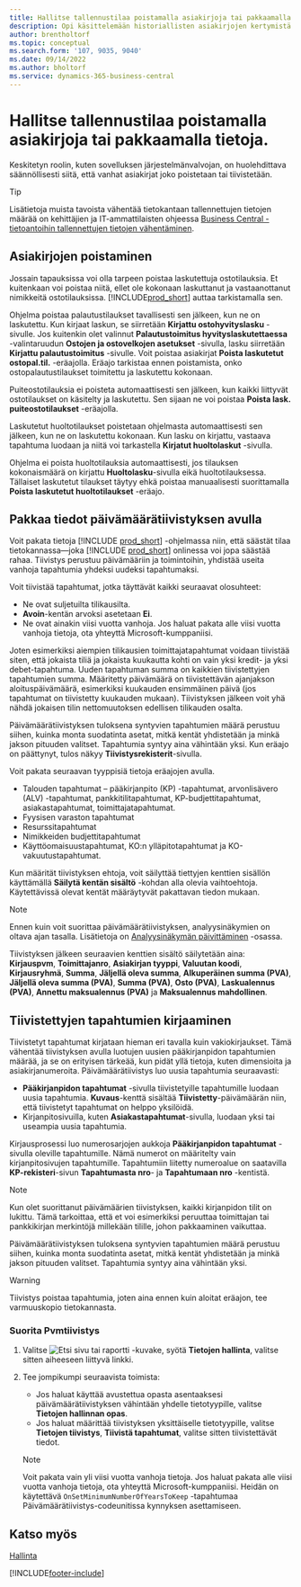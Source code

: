 ```yaml
---
title: Hallitse tallennustilaa poistamalla asiakirjoja tai pakkaamalla tietoja.
description: Opi käsittelemään historiallisten asiakirjojen kertymistä (ja vähentämään tietokantaan tallennettujen tietojen määrää) poistamalla tai pakkaamalla ne.
author: brentholtorf
ms.topic: conceptual
ms.search.form: '107, 9035, 9040'
ms.date: 09/14/2022
ms.author: bholtorf
ms.service: dynamics-365-business-central
---
```

# Hallitse tallennustilaa poistamalla asiakirjoja tai pakkaamalla tietoja.

Keskitetyn roolin, kuten sovelluksen järjestelmänvalvojan, on huolehdittava säännöllisesti siitä, että vanhat asiakirjat joko poistetaan tai tiivistetään.  

> [!TIP]
> Lisätietoja muista tavoista vähentää tietokantaan tallennettujen tietojen määrää on kehittäjien ja IT-ammattilaisten ohjeessa [Business Central -tietoantoihin tallennettujen tietojen vähentäminen](/dynamics365/business-central/dev-itpro/administration/database-reduce-data).

## Asiakirjojen poistaminen

Jossain tapauksissa voi olla tarpeen poistaa laskutettuja ostotilauksia. Et kuitenkaan voi poistaa niitä, ellet ole kokonaan laskuttanut ja vastaanottanut nimikkeitä ostotilauksissa. [!INCLUDE[prod_short](includes/prod_short.md)] auttaa tarkistamalla sen.

Ohjelma poistaa palautustilaukset tavallisesti sen jälkeen, kun ne on laskutettu. Kun kirjaat laskun, se siirretään **Kirjattu ostohyvityslasku** -sivulle. Jos kuitenkin olet valinnut **Palautustoimitus hyvityslaskutettaessa** -valintaruudun **Ostojen ja ostovelkojen asetukset** -sivulla, lasku siirretään **Kirjattu palautustoimitus** -sivulle. Voit poistaa asiakirjat **Poista laskutetut ostopal.til.** -eräajolla. Eräajo tarkistaa ennen poistamista, onko ostopalautustilaukset toimitettu ja laskutettu kokonaan.  

Puiteostotilauksia ei poisteta automaattisesti sen jälkeen, kun kaikki liittyvät ostotilaukset on käsitelty ja laskutettu. Sen sijaan ne voi poistaa **Poista lask. puiteostotilaukset** -eräajolla.  

Laskutetut huoltotilaukset poistetaan ohjelmasta automaattisesti sen jälkeen, kun ne on laskutettu kokonaan. Kun lasku on kirjattu, vastaava tapahtuma luodaan ja niitä voi tarkastella **Kirjatut huoltolaskut** -sivulla.  

Ohjelma ei poista huoltotilauksia automaattisesti, jos tilauksen kokonaismäärä on kirjattu **Huoltolasku**-sivulla eikä huoltotilauksessa. Tällaiset laskutetut tilaukset täytyy ehkä poistaa manuaalisesti suorittamalla **Poista laskutetut huoltotilaukset** -eräajo.  

## Pakkaa tiedot päivämäärätiivistyksen avulla

Voit pakata tietoja [!INCLUDE [prod_short](includes/prod_short.md)] -ohjelmassa niin, että säästät tilaa tietokannassa&mdash;joka [!INCLUDE [prod_short](includes/prod_short.md)] onlinessa voi jopa säästää rahaa. Tiivistys perustuu päivämääriin ja toimintoihin, yhdistää useita vanhoja tapahtumia yhdeksi uudeksi tapahtumaksi.

Voit tiivistää tapahtumat, jotka täyttävät kaikki seuraavat olosuhteet:

* Ne ovat suljetuilta tilikausilta.
* **Avoin**-kentän arvoksi asetetaan **Ei**.
* Ne ovat ainakin viisi vuotta vanhoja. Jos haluat pakata alle viisi vuotta vanhoja tietoja, ota yhteyttä Microsoft-kumppaniisi.

Joten esimerkiksi aiempien tilikausien toimittajatapahtumat voidaan tiivistää siten, että jokaista tiliä ja jokaista kuukautta kohti on vain yksi kredit- ja yksi debet-tapahtuma. Uuden tapahtuman summa on kaikkien tiivistettyjen tapahtumien summa. Määritetty päivämäärä on tiivistettävän ajanjakson aloituspäivämäärä, esimerkiksi kuukauden ensimmäinen päivä (jos tapahtumat on tiivistetty kuukauden mukaan). Tiivistyksen jälkeen voit yhä nähdä jokaisen tilin nettomuutoksen edellisen tilikauden osalta.

Päivämäärätiivistyksen tuloksena syntyvien tapahtumien määrä perustuu siihen, kuinka monta suodatinta asetat, mitkä kentät yhdistetään ja minkä jakson pituuden valitset. Tapahtumia syntyy aina vähintään yksi. Kun eräajo on päättynyt, tulos näkyy **Tiivistysrekisterit**-sivulla.

Voit pakata seuraavan tyyppisiä tietoja eräajojen avulla.

* Talouden tapahtumat – pääkirjanpito (KP) -tapahtumat, arvonlisävero (ALV) -tapahtumat, pankkitilitapahtumat, KP-budjettitapahtumat, asiakastapahtumat, toimittajatapahtumat.
* Fyysisen varaston tapahtumat
* Resurssitapahtumat
* Nimikkeiden budjettitapahtumat
* Käyttöomaisuustapahtumat, KO:n ylläpitotapahtumat ja KO-vakuutustapahtumat.

Kun määrität tiivistyksen ehtoja, voit säilyttää tiettyjen kenttien sisällön käyttämällä **Säilytä kentän sisältö** -kohdan alla olevia vaihtoehtoja. Käytettävissä olevat kentät määräytyvät pakattavan tiedon mukaan.

> [!NOTE]
> Ennen kuin voit suorittaa päivämäärätiivistyksen, analyysinäkymien on oltava ajan tasalla. Lisätietoja on [Analyysinäkymän päivittäminen](bi-how-analyze-data-dimension.md#update-an-analysis-view) -osassa.

Tiivistyksen jälkeen seuraavien kenttien sisältö säilytetään aina: **Kirjauspvm**, **Toimittajanro**, **Asiakirjan tyyppi**, **Valuutan koodi**, **Kirjausryhmä**, **Summa**, **Jäljellä oleva summa**, **Alkuperäinen summa (PVA)**, **Jäljellä oleva summa (PVA)**, **Summa (PVA)**, **Osto (PVA)**, **Laskualennus (PVA)**, **Annettu maksualennus (PVA)** ja **Maksualennus mahdollinen**.

## Tiivistettyjen tapahtumien kirjaaminen

Tiivistetyt tapahtumat kirjataan hieman eri tavalla kuin vakiokirjaukset. Tämä vähentää tiivistyksen avulla luotujen uusien pääkirjanpidon tapahtumien määrää, ja se on erityisen tärkeää, kun pidät yllä tietoja, kuten dimensioita ja asiakirjanumeroita. Päivämäärätiivistys luo uusia tapahtumia seuraavasti:

* **Pääkirjanpidon tapahtumat** -sivulla tiivistetyille tapahtumille luodaan uusia tapahtumia. **Kuvaus**-kenttä sisältää **Tiivistetty**-päivämäärän niin, että tiivistetyt tapahtumat on helppo yksilöidä. 
* Kirjanpitosivuilla, kuten **Asiakastapahtumat**-sivulla, luodaan yksi tai useampia uusia tapahtumia. 

Kirjausprosessi luo numerosarjojen aukkoja **Pääkirjanpidon tapahtumat** -sivulla oleville tapahtumille. Nämä numerot on määritelty vain kirjanpitosivujen tapahtumille. Tapahtumiin liitetty numeroalue on saatavilla **KP-rekisteri**-sivun **Tapahtumasta nro**- ja **Tapahtumaan nro** -kentistä. 

> [!NOTE]
> Kun olet suorittanut päivämäärien tiivistyksen, kaikki kirjanpidon tilit on lukittu. Tämä tarkoittaa, että et voi esimerkiksi peruuttaa toimittajan tai pankkikirjan merkintöjä millekään tilille, johon pakkaaminen vaikuttaa.

Päivämäärätiivistyksen tuloksena syntyvien tapahtumien määrä perustuu siihen, kuinka monta suodatinta asetat, mitkä kentät yhdistetään ja minkä jakson pituuden valitset. Tapahtumia syntyy aina vähintään yksi.

> [!WARNING]
> Tiivistys poistaa tapahtumia, joten aina ennen kuin aloitat eräajon, tee varmuuskopio tietokannasta.

### Suorita Pvmtiivistys

1. Valitse ![Etsi sivu tai raportti](media/ui-search/search_small.png "Etsi sivua tai raporttia -kuvake") -kuvake, syötä **Tietojen hallinta**, valitse sitten aiheeseen liittyvä linkki.
2. Tee jompikumpi seuraavista toimista:
    * Jos haluat käyttää avustettua opasta asentaaksesi päivämäärätiivistyksen vähintään yhdelle tietotyypille, valitse **Tietojen hallinnan opas**.
    * Jos haluat määrittää tiivistyksen yksittäiselle tietotyypille, valitse **Tietojen tiivistys**, **Tiivistä tapahtumat**, valitse sitten tiivistettävät tiedot.

   > [!NOTE]
   > Voit pakata vain yli viisi vuotta vanhoja tietoja. Jos haluat pakata alle viisi vuotta vanhoja tietoja, ota yhteyttä Microsoft-kumppaniisi. Heidän on käytettävä `OnSetMinimumNumberOfYearsToKeep` -tapahtumaa Päivämäärätiivistys-codeunitissa kynnyksen asettamiseen.


## Katso myös

[Hallinta](admin-setup-and-administration.md)  

[!INCLUDE[footer-include](includes/footer-banner.md)]
